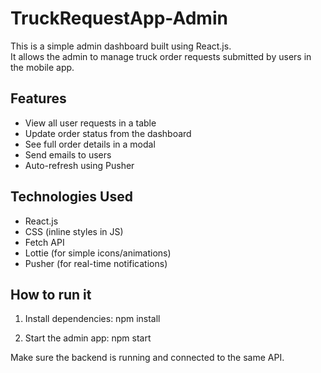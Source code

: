 # TruckRequestApp-Admin
This is a simple admin dashboard built using React.js.  
It allows the admin to manage truck order requests submitted by users in the mobile app.

## Features
- View all user requests in a table
- Update order status from the dashboard
- See full order details in a modal
- Send emails to users
- Auto-refresh using Pusher


## Technologies Used
- React.js
- CSS (inline styles in JS)
- Fetch API
- Lottie (for simple icons/animations)
- Pusher (for real-time notifications)


## How to run it
1. Install dependencies:
npm install

 2. Start the admin app:
npm start

Make sure the backend is running and connected to the same API.

